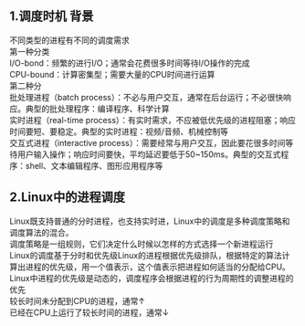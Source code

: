 ## 1.调度时机 背景 ##  
不同类型的进程有不同的调度需求  
第一种分类  
I/O-bond：频繁的进行I/O；通常会花费很多时间等待I/O操作的完成  
CPU-bound：计算密集型；需要大量的CPU时间进行运算  
第二种分  
批处理进程（batch process）：不必与用户交互，通常在后台运行；不必很快响应。典型的批处理程序：编译程序、科学计算  
实时进程（real-time process）：有实时需求，不应被低优先级的进程阻塞；响应时间要短、要稳定。典型的实时进程：视频/音频、机械控制等  
交互式进程（interactive process）：需要经常与用户交互，因此要花很多时间等待用户输入操作；响应时间要快，平均延迟要低于50~150ms。典型的交互式程序：shell、文本编辑程序、图形应用程序等    

## 2.Linux中的进程调度 ##  
Linux既支持普通的分时进程，也支持实时进，Linux中的调度是多种调度策略和调度算法的混合。  
调度策略是一组规则，它们决定什么时候以怎样的方式选择一个新进程运行  
Linux的调度基于分时和优先级Linux的进程根据优先级排队，根据特定的算法计算出进程的优先级，用一个值表示，这个值表示把进程如何适当的分配给CPU。  
Linux中进程的优先级是动态的，调度程序会根据进程的行为周期性的调整进程的优先  
较长时间未分配到CPU的进程，通常↑  
已经在CPU上运行了较长时间的进程，通常↓  

